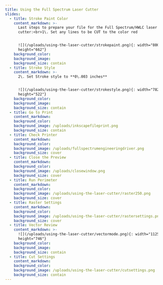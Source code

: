 ```yaml
---
title: Using the Full Spectrum Laser Cutter
slides:
  - title: Stroke Paint Color
    content_markdown: >-
      Last steps to prepare your file for the Full Spectrum/HWLC laser
      cutter:<br>1\. Set any lines to be CUT to the color red


      ![](/uploads/using-the-laser-cutter/strokepaint.png){: width="800"
      height="662"}
    background_color:
    background_image:
    background_size: contain
  - title: Stroke Style
    content_markdown: >-
      2\. Set Stroke style to **0\.003 inches**


      ![](/uploads/using-the-laser-cutter/strokestyle.png){: width="782"
      height="522"}
    background_color:
    background_image:
    background_size: contain
  - title: Go to Print
    content_markdown:
    background_color:
    background_image: /uploads/inkscapefileprint.png
    background_size: contain
  - title: Check Printer
    content_markdown:
    background_color:
    background_image: /uploads/fullspectrumengineeringdriver.png
    background_size: cover
  - title: Close the Preview
    content_markdown:
    background_color:
    background_image: /uploads/closewindow.png
    background_size: cover
  - title: Run Perimeter
    content_markdown:
    background_color:
    background_image: /uploads/using-the-laser-cutter/raster250.png
    background_size: cover
  - title: Raster Settings
    content_markdown:
    background_color:
    background_image: /uploads/using-the-laser-cutter/rastersettings.png
    background_size: cover
  - title: Vector Review
    content_markdown: >-
      ![](/uploads/using-the-laser-cutter/vectormode.png){: width="1125"
      height="746"}
    background_color:
    background_image:
    background_size: contain
  - title: Cut Settings
    content_markdown:
    background_color:
    background_image: /uploads/using-the-laser-cutter/cutsettings.png
    background_size: contain
---
```



